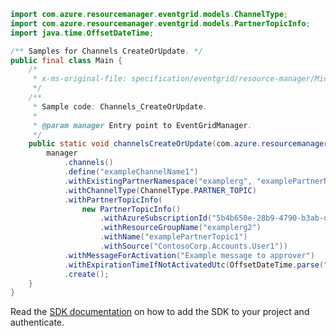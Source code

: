 ```java
import com.azure.resourcemanager.eventgrid.models.ChannelType;
import com.azure.resourcemanager.eventgrid.models.PartnerTopicInfo;
import java.time.OffsetDateTime;

/** Samples for Channels CreateOrUpdate. */
public final class Main {
    /*
     * x-ms-original-file: specification/eventgrid/resource-manager/Microsoft.EventGrid/preview/2021-10-15-preview/examples/Channels_CreateOrUpdate.json
     */
    /**
     * Sample code: Channels_CreateOrUpdate.
     *
     * @param manager Entry point to EventGridManager.
     */
    public static void channelsCreateOrUpdate(com.azure.resourcemanager.eventgrid.EventGridManager manager) {
        manager
            .channels()
            .define("exampleChannelName1")
            .withExistingPartnerNamespace("examplerg", "examplePartnerNamespaceName1")
            .withChannelType(ChannelType.PARTNER_TOPIC)
            .withPartnerTopicInfo(
                new PartnerTopicInfo()
                    .withAzureSubscriptionId("5b4b650e-28b9-4790-b3ab-ddbd88d727c4")
                    .withResourceGroupName("examplerg2")
                    .withName("examplePartnerTopic1")
                    .withSource("ContosoCorp.Accounts.User1"))
            .withMessageForActivation("Example message to approver")
            .withExpirationTimeIfNotActivatedUtc(OffsetDateTime.parse("2021-10-21T22:50:25.410433Z"))
            .create();
    }
}
```

Read the [SDK documentation](https://github.com/Azure/azure-sdk-for-java/blob/azure-resourcemanager-eventgrid_1.2.0-beta.2/sdk/eventgrid/azure-resourcemanager-eventgrid/README.md) on how to add the SDK to your project and authenticate.
